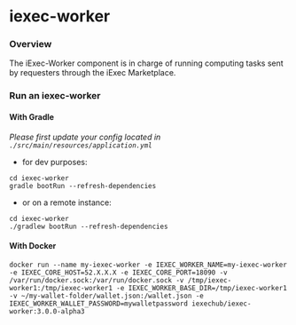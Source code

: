 # iexec-worker

### Overview

The iExec-Worker component is in charge of running computing tasks sent by requesters through the iExec Marketplace.


### Run an iexec-worker


#### With Gradle

*Please first update your config located in `./src/main/resources/application.yml`*

* for dev purposes:

```
cd iexec-worker
gradle bootRun --refresh-dependencies
```
* or on a remote instance:
```
cd iexec-worker
./gradlew bootRun --refresh-dependencies
```


#### With Docker

```
docker run --name my-iexec-worker -e IEXEC_WORKER_NAME=my-iexec-worker -e IEXEC_CORE_HOST=52.X.X.X -e IEXEC_CORE_PORT=18090 -v /var/run/docker.sock:/var/run/docker.sock -v /tmp/iexec-worker1:/tmp/iexec-worker1 -e IEXEC_WORKER_BASE_DIR=/tmp/iexec-worker1 -v ~/my-wallet-folder/wallet.json:/wallet.json -e IEXEC_WORKER_WALLET_PASSWORD=mywalletpassword iexechub/iexec-worker:3.0.0-alpha3
```

